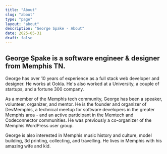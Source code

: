 ```yaml
---
title: "About"
slug: "about"
type: "page"
layout: "about"
description: "George Spake - About"
date: 2025-05-31
draft: false
---
```


<h2 class="text-3xl max-w-xl">
George Spake is a software engineer & designer from Memphis TN. 
</h2>

George has over 10 years of experience as a full stack web developer and designer. He works at Ookla. He's also worked at a University, a couple of startups, and a fortune 300 company.

As a member of the Memphis tech community, George has been a speaker, volunteer, organizer, and mentor. He is the founder and organizer of DevMemphis, a technical meetup for software developers in the greater Memphis area - and an active participant in the Memtech and Codeconnector communities. He was previously a co-organizer of the Memphis WordPress user group.

George is also interested in Memphis music history and culture, model building, 3d printing, collecting, and travelling. He lives in Memphis with his amazing wife and kid.
